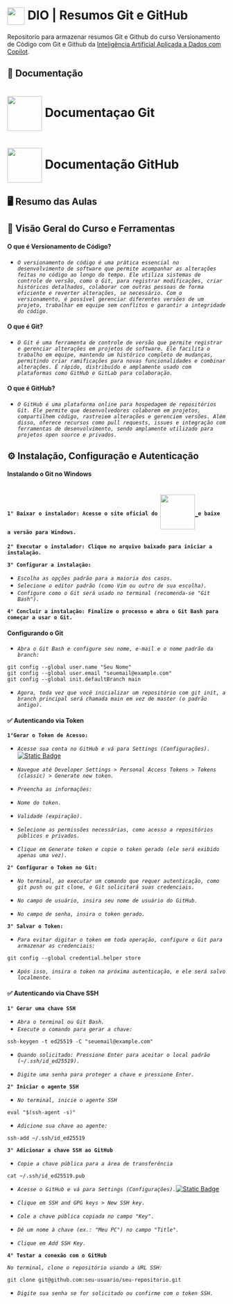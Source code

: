 <h1>
    <a href="https://www.dio.me/">
     <img align="center" width="40px" src="https://hermes.digitalinnovation.one/assets/diome/logo-minimized.png"></a>
    <span> DIO | Resumos Git e GitHub</span>
</h1>

Repositorio para armazenar resumos Git e Github do curso Versionamento de Código com Git e Github da [Inteligência Artificial Aplicada a Dados com Copilot](https://web.dio.me/track/coding-the-future-heineken-ia-para-analise-de-dados).

## 📒 Documentação

<h1>
    <a href="https://git-scm.com/doc">
        <img align="center" width="80px" src="https://img.shields.io/badge/Git-000?style=for-the-badge&logo=git&logoColor=E94D5F"></a>
    <span> Documentaçao Git</span>
</h1>

<h1>
    <a href="https://docs.github.com/">
        <img align="center" width="80px" src="https://img.shields.io/badge/GitHub-000?style=for-the-badge&logo=github&logoColor=32A3DC"></a>
    <span> Documentação GitHub</span>
</h1>

## 🖥️ Resumo das Aulas

## 🔧 Visão Geral do Curso e Ferramentas

#### O que é Versionamento de Código?

- *`O versionamento de código é uma prática essencial no desenvolvimento de software que permite acompanhar as alterações feitas no código ao longo do tempo. Ele utiliza sistemas de controle de versão, como o Git, para registrar modificações, criar históricos detalhados, colaborar com outras pessoas de forma eficiente e reverter alterações, se necessário. Com o versionamento, é possível gerenciar diferentes versões de um projeto, trabalhar em equipe sem conflitos e garantir a integridade do código.`* 

#### O que é Git?

- *`O Git é uma ferramenta de controle de versão que permite registrar e gerenciar alterações em projetos de software. Ele facilita o trabalho em equipe, mantendo um histórico completo de mudanças, permitindo criar ramificações para novas funcionalidades e combinar alterações. É rápido, distribuído e amplamente usado com plataformas como GitHub e GitLab para colaboração.`*

#### O que é GitHub?

- *`O GitHub é uma plataforma online para hospedagem de repositórios Git. Ele permite que desenvolvedores colaborem em projetos, compartilhem código, rastreiem alterações e gerenciem versões. Além disso, oferece recursos como pull requests, issues e integração com ferramentas de desenvolvimento, sendo amplamente utilizado para projetos open source e privados.`*

## ⚙️ Instalação, Configuração e Autenticação

#### Instalando o Git no Windows
<h1>
    <code style="font-weight: bold; font-size: 12px;">1° Baixar o instalador: Acesse o site oficial do</code>
    <a href="https://git-scm.com/doc">
        <img align="center" width="80px" src="https://img.shields.io/badge/Git-000?style=for-the-badge&logo=git&logoColor=E94D5F">
    </a>
    <code style="font-weight: bold; font-size: 12px;">e baixe a versão para Windows.</code>
</h1>


**`2° Executar o instalador: Clique no arquivo baixado para iniciar a instalação.`**

**`3° Configurar a instalação:`**
- *`Escolha as opções padrão para a maioria dos casos.`*
- *`Selecione o editor padrão (como Vim ou outro de sua escolha).`*
- *`Configure como o Git será usado no terminal (recomenda-se "Git Bash").`*

**`4° Concluir a instalação: Finalize o processo e abra o Git Bash para começar a usar o Git.`**

#### Configurando o Git

- *`Abra o Git Bash e configure seu nome, e-mail e o nome padrão da branch:`*
```
git config --global user.name "Seu Nome"
git config --global user.email "seuemail@example.com"
git config --global init.defaultBranch main
```
- *`Agora, toda vez que você inicializar um repositório com git init, a branch principal será chamada main em vez de master (o padrão antigo).`*

#### ✅ Autenticando via Token

**`1°Gerar o Token de Acesso:`**

- *`Acesse sua conta no GitHub e vá para Settings (Configurações).`* [![Static Badge](https://img.shields.io/badge/GIThub-000?style=for-the-badge&logo=github&logoColor=32A3DC&logoSize=100)](https://github.com/settings/profile)


- *`Navegue até Developer Settings > Personal Access Tokens > Tokens (classic) > Generate new token.`*

- *`Preencha as informações:`*

- *`Nome do token.`*

- *`Validade (expiração).`*

- *`Selecione as permissões necessárias, como acesso a repositórios públicos e privados.`*

- *`Clique em Generate token e copie o token gerado (ele será exibido apenas uma vez).`*

**`2° Configurar o Token no Git:`**

- *`No terminal, ao executar um comando que requer autenticação, como git push ou git clone, o Git solicitará suas credenciais.`*

- *`No campo de usuário, insira seu nome de usuário do GitHub.`*

- *`No campo de senha, insira o token gerado.`*

**`3° Salvar o Token:`**

- *`Para evitar digitar o token em toda operação, configure o Git para armazenar as credenciais:`*
```
git config --global credential.helper store
```
- *`Após isso, insira o token na próxima autenticação, e ele será salvo localmente.`*

#### ✅ Autenticando via Chave SSH

**`1° Gerar uma chave SSH`**
- *`Abra o terminal ou Git Bash.`*
- *`Execute o comando para gerar a chave:`*
```
ssh-keygen -t ed25519 -C "seuemail@example.com"
```
- *`Quando solicitado: Pressione Enter para aceitar o local padrão (~/.ssh/id_ed25519).`*

- *`Digite uma senha para proteger a chave e pressione Enter.`*

**`2° Iniciar o agente SSH`**
- *`No terminal, inicie o agente SSH`*
```
eval "$(ssh-agent -s)"
```
- *`Adicione sua chave ao agente:`*
```
ssh-add ~/.ssh/id_ed25519
```
**`3° Adicionar a chave SSH ao GitHub`**

- *`Copie a chave pública para a área de transferência`*
```
cat ~/.ssh/id_ed25519.pub
```
- *`Acesse o GitHub e vá para Settings (Configurações).`*[![Static Badge](https://img.shields.io/badge/GIThub-000?style=for-the-badge&logo=github&logoColor=32A3DC&logoSize=100)](https://github.com/settings/profile)

- *`Clique em SSH and GPG keys > New SSH key.`*

- *`Cole a chave pública copiada no campo "Key".`*

- *`Dê um nome à chave (ex.: "Meu PC") no campo "Title".`*

- *`Clique em Add SSH Key.`*

**`4° Testar a conexão com o GitHub`**

*`No terminal, clone o repositório usando a URL SSH:`*
```
git clone git@github.com:seu-usuario/seu-repositorio.git
```
- *`Digite sua senha se for solicitado ou confirme com o token SSH.`*
